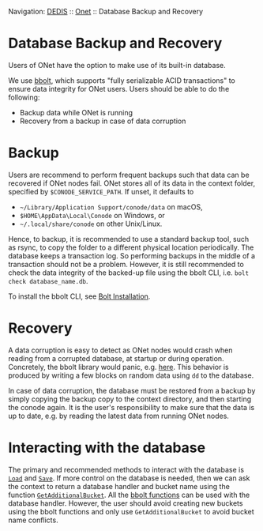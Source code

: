Navigation: [DEDIS](https://github.com/dedis/doc/tree/master/README.md) ::
[Onet](README.md) ::
Database Backup and Recovery

# Database Backup and Recovery

Users of ONet have the option to make use of its built-in database.

We use [bbolt](https://github.com/etcd-io/bbolt), which supports "fully
serializable ACID transactions" to ensure data integrity for ONet users. Users
should be able to do the following:

- Backup data while ONet is running
- Recovery from a backup in case of data corruption

# Backup
Users are recommend to perform frequent backups such that data can be recovered
if ONet nodes fail. ONet stores all of its data in the context folder, specified
by `$CONODE_SERVICE_PATH`. If unset, it defaults to
- `~/Library/Application Support/conode/data` on macOS,
- `$HOME\AppData\Local\Conode` on Windows, or
- `~/.local/share/conode` on other Unix/Linux.

Hence, to backup, it is recommended to use a standard backup tool, such as
rsync, to copy the folder to a different physical location periodically.
The database keeps a transaction log.
So performing backups in the middle of a transaction should not be a problem.
However, it is still recommended to check the data integrity of the backed-up file
using the bbolt CLI, i.e. `bolt check database_name.db`.

To install the bbolt CLI, see [Bolt Installation](https://github.com/etcd-io/bbolt#installing).

# Recovery

A data corruption is easy to detect as ONet nodes would crash when reading from
a corrupted database, at startup or during operation. Concretely, the bbolt
library would panic, e.g.
[here](https://github.com/etcd-io/bbolt/blob/386b851495d42c4e02908838373a06d0a533e170/freelist.go#L237).
This behavior is produced by writing a few blocks on random data using `dd` to
the database.

In case of data corruption, the database must be restored from a backup by
simply copying the backup copy to the context directory, and then starting the
conode again. It is the user's responsibility to make sure that the data is up
to date, e.g. by reading the latest data from running ONet nodes.

# Interacting with the database

The primary and recommended methods to interact with the database is
[`Load`](https://godoc.org/github.com/dedis/onet#Context.Load) and
[`Save`](https://godoc.org/github.com/dedis/onet#Context.Save). If more control
on the database is needed, then we can ask the context to return a database
handler and bucket name using the function
[`GetAdditionalBucket`](https://godoc.org/github.com/dedis/onet#Context.GetAdditionalBucket).
All the [bbolt functions](https://godoc.org/github.com/etcd-io/bbolt) can be used
with the database handler. However, the user should avoid creating new buckets
using the bbolt functions and only use `GetAdditionalBucket` to avoid bucket
name conflicts.
